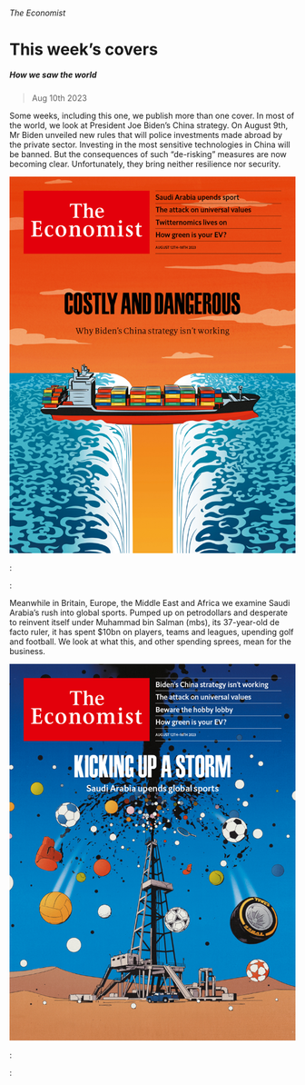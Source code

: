 ###### The Economist

# This week’s covers 

##### How we saw the world 

> Aug 10th 2023 

Some weeks, including this one, we publish more than one cover. In most of the world, we look at President Joe Biden’s China strategy. On August 9th, Mr Biden unveiled new rules that will police investments made abroad by the private sector. Investing in the most sensitive technologies in China will be banned. But the consequences of such “de-risking” measures are now becoming clear. Unfortunately, they bring neither resilience nor security.

![image](images/20230812_DE_US.jpg) 


: 

: 


Meanwhile in Britain, Europe, the Middle East and Africa we examine Saudi Arabia’s rush into global sports. Pumped up on petrodollars and desperate to reinvent itself under Muhammad bin Salman (mbs), its 37-year-old de facto ruler, it has spent $10bn on players, teams and leagues, upending golf and football. We look at what this, and other spending sprees, mean for the business.

![image](images/20230812_DE_UK.jpg) 


: 

: 


